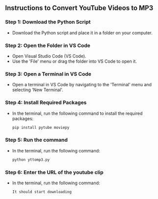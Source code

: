 ## Instructions to Convert YouTube Videos to MP3

### Step 1: Download the Python Script
- Download the Python script and place it in a folder on your computer.

### Step 2: Open the Folder in VS Code
- Open Visual Studio Code (VS Code).
- Use the 'File' menu or drag the folder into VS Code to open it.

### Step 3: Open a Terminal in VS Code
- Open a terminal in VS Code by navigating to the 'Terminal' menu and selecting 'New Terminal'.

### Step 4: Install Required Packages
- In the terminal, run the following command to install the required packages:
  ```sh
  pip install pytube moviepy

### Step 5: Run the command
- In the terminal, run the following command:
  ```sh
  python yttomp3.py
  
### Step 6: Enter the URL of the youtube clip
- In the terminal, run the following command:
  ```sh
  It should start downloading
